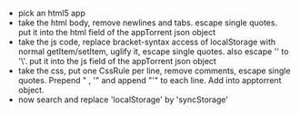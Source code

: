 

* pick an html5 app
* take the html body, remove newlines and tabs. escape single quotes. put it into the html field of the appTorrent json object
* take the js code, replace bracket-syntax access of localStorage with normal getItem/setItem, uglify it, escape single quotes. also escape '\' to '\\'. put it into the js field of the appTorrent json object
* take the css, put one CssRule per line, remove comments, escape single quotes. Prepend "    , '" and append "'" to each line. Add into apptorrent object.
* now search and replace 'localStorage' by 'syncStorage'
